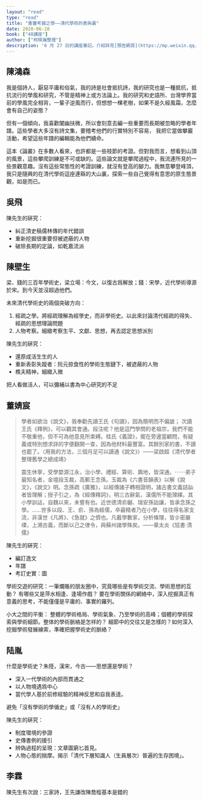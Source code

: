 ```yaml
---
layout: "read"
type: "read"
title: "重審考據之學——清代學術的表與裏"
date: 2020-06-28
book: ["48講座"]
author: ["柯棋瀚整理"]
description: '6 月 27 日的講座筆記。介紹詳見[預告網頁](https://mp.weixin.qq.com/s/ISrIxwAaxzsqryuTglcQ0Q)'
---
```


## 陳鴻森

我是個詩人，厭惡平庸和俗氣，我的詩是社會抵抗詩，我的研究也是一種抵抗，抵抗流行的學風和研究，不管是精神上或方法論上。我的研究和史語所、台灣學界當前的學風完全相背，一輩子逆風而行，但想想一棵老樹，如果不是久經風霜，怎麼會有自己的姿態？

但有一個傾向，我喜歡闡幽扶微，所以會刻意去編一些重要而長期被忽略的學者年譜。這些學者大多沒有詩文集，要稽考他們的行實特別不容易， 我把它當做攀巖活動，希望這些年譜的編輯能為他們續命。


這本《論叢》在多數人看來，也許都是一些枝節的考證。但對我而言，想看到山頂的風景，這些攀爬訓練是不可或缺的。這些論文就是攀爬過程中，我流連所見的一些景觀意趣。沒有這些常態性的考證訓練，就沒有登高的腳力。我無意攀登峰頂，我只是隨興的在清代學術這座連緜的大山裏，探索一些自己覺得有意思的原生態景觀，如是而已。

## 吳飛

陳先生的硏究：

- 糾正清史稿儒林傳的年代錯誤
- 重新挖掘很重要但被遮蔽的人物
- 破除長期的定論，如乾嘉流派

## 陳壁生

梁、錢的三百年學術史，梁立場：今文，以復古爲解放；錢：宋學，近代學術導源於宋。到今天並沒超過他們。

未來清代學術史的兩個突破方向：

1. 經疏之學。將經疏理解為經學史，而非學術史。以此來討論清代經疏的得失、經疏的思想理論問題
2. 人物考察。細緻考察生平、文獻、思想，再去認定思想派別

陳先生的硏究：
- 還原成活生生的人
- 重新表彰失蹤者：阮元掠食性的學術生態鏈下，被遮蔽的人物
- 樵夫精神，細緻入微

把人看做活人，可以彌補以書為中心研究的不足

## 董婧宸
> 學者如欲治《說文》，我奉勸先讀王氏《句讀》，因為簡明而不偏詖； 次讀王氏《釋例》，可以觀其會通。段注呢？他是這門學問的老祖宗，我們不能不敬重他，但不可為他意見所束縛。桂氏《義證》，擺在旁邊當顧問，有疑義或特別想求詳的字便翻開一查，因為他材料最豐富。其餘別家的書，不讀也罷了。（用我的方法，三個月足可以讀通《說文》）——梁啟超《清代學者整理舊學之總成靖》
>
> 震生休寧，受學婺源江永，治小學、禮經、算術、輿地，皆深通。⋯⋯弟子最知名者，金壇段玉裁，高郵王念孫。玉裁為《六書音韻表》以解《說文》，《說文》明。念孫疏《廣雅》，以經傳諸子轉相證明，諸古書文義詰訕者皆理解；授子引之，為《經傳釋詞》，明三古辭氣，漢儒所不能理繹。其小學訓詁，自魏以來，未嘗有也。近世德清俞樾、瑞安孫詒讓，皆承念孫之學。……世多以段、王、俞、孫為經儒，卒最精者乃在小學，往往得名家支流，非漢世《凡將》、《急就》之儕也。凡戴學數家，分析條理，皆㐱密嚴瑮，上溯古義，而斷以己之律令，與蘇州諸學殊矣。——章太炎《訄書·清儒》

陳先生的硏究：

- 編訂逸文
- 年譜
- 考訂史實：圖

學術交遊的研究：一筆爛賬的朋友圈中，究竟哪些是有學術交流、學術思想的互動？ 有哪些又是萍水相逢、逢場作戲？ 要在學術關係的網絡中，深入挖掘真正有意義的思考，不能僅僅是平庸的、事實的羅列。

小大之間的平衡： 整體的學術格局、學術氣象、乃至學術的高峰；個體的學術探索與學術細節。整体的學術脈絡是怎祥的？ 細節中的交往又是怎樣的？如何深入挖掘學術發展線索，準確把握學術史的脈絡？

## 陆胤

什麼是學術史？朱陸，漢宋，今古——思想還是學術？

- 深入一代學術的內部而貫通之
- 以人物境遇爲中心
- 當代學人基於前修經驗的精神反思和自我表逹。

避免「沒有學術的學循史」或「沒有人的學術史」

陳先生的硏究：

- 制度環境的參證
- 史傳書例的援引
- 辨偽過程的呈現：文章圖窮匕首見。
- 人物心態的揣摩。揭示「清代下層知識人（生員層次）普遍的生存困境」。


## 李霖

陳先生有次說：三家詩，王先謙改陳喬樅基本是錯的
